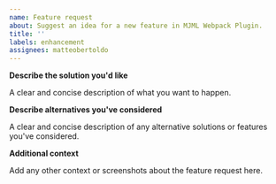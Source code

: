 ```yaml
---
name: Feature request
about: Suggest an idea for a new feature in MJML Webpack Plugin.
title: ''
labels: enhancement
assignees: matteobertoldo
---
```


**Describe the solution you'd like**

A clear and concise description of what you want to happen.

**Describe alternatives you've considered**

A clear and concise description of any alternative solutions or features you've considered.

**Additional context**

Add any other context or screenshots about the feature request here.
